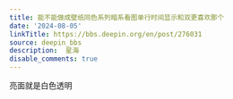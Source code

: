```yaml
---
title: 能不能做成壁纸同色系列暗系看图单行时间显示和双更喜欢那个
date: '2024-08-05'
linkTitle: https://bbs.deepin.org/en/post/276031
source: deepin_bbs
description:  星海 
disable_comments: true
---
```

亮面就是白色透明

